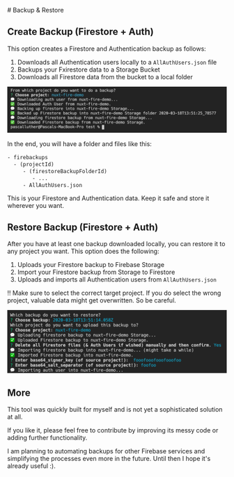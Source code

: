 # Backup & Restore

## Create Backup (Firestore + Auth)

This option creates a Firestore and Authentication backup as follows:

1. Downloads all Authentication users locally to a `AllAuthUsers.json` file
2. Backups your Fxirestore data to a Storage Bucket
3. Downloads all Firestore data from the bucket to a local folder

![backup](https://github.com/lupas/fireback/blob/master/docs/backup.png?raw=true "Backup Logs")

In the end, you will have a folder and files like this:

```
- firebackups
  - (projectId)
     - (firestoreBackupFolderId)
        - ...
     - AllAuthUsers.json
```

This is your Firestore and Authentication data. Keep it safe and store it wherever you want.

## Restore Backup (Firestore + Auth)

After you have at least one backup downloaded locally, you can restore it to any project you want. This option does the following:

1. Uploads your Firestore backup to Firebase Storage
2. Import your Firestore backup from Storage to Firestore
3. Uploads and imports all Authentication users from `AllAuthUsers.json`

‼️ Make sure to select the correct target project. If you do select the wrong project, valuable data might get overwritten. So be careful.

![restore](https://github.com/lupas/fireback/blob/master/docs/restore.png?raw=true "Restore Logs")

## More

This tool was quickly built for myself and is not yet a sophisticated solution at all.

If you like it, please feel free to contribute by improving its messy code or adding further functionality.

I am planning to automating backups for other Firebase services and simplifying the processes even more in the future. Until then I hope it's already useful :).